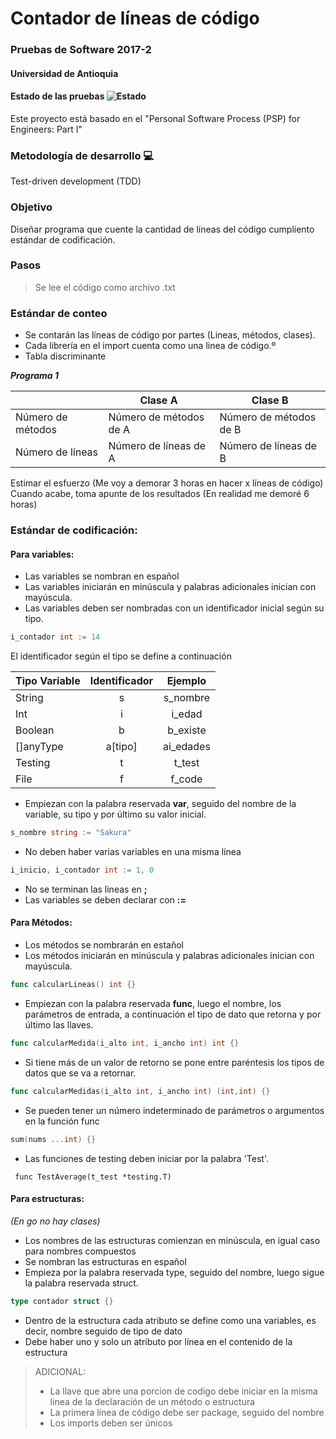 # Contador de líneas de código
### Pruebas de Software 2017-2
#### Universidad de Antioquia
#### Estado de las pruebas ![Estado](https://circleci.com/gh/camigomez35/programa2-pruebasSoftware.svg?style=shield&circle-token=8cc112e65a14c168467af4b8367ccad49bcce930)

Este proyecto está basado en el "Personal Software Process (PSP) for Engineers: Part I"

### Metodología de desarrollo 💻
Test-driven development (TDD)

### Objetivo
Diseñar programa que cuente la cantidad de líneas del código cumpliento estándar de codificación.

### Pasos
> Se lee el código como archivo .txt

### Estándar de conteo
- Se contarán las líneas de código por partes (Lineas, métodos, clases).
- Cada librería en el import cuenta como una linea de código.º
- Tabla discriminante

**_Programa 1_**

| | Clase A | Clase B |
| --- | --- | --- |
| Número de métodos | Número de métodos de A | Número de métodos de B |
| Número de líneas | Número de líneas de A | Número de líneas de B |

Estimar el esfuerzo (Me voy a demorar 3 horas en hacer x líneas de código)
Cuando acabe, toma apunte de los resultados (En realidad me demoré 6 horas)


### Estándar de codificación:
#### Para variables:
- Las variables se nombran en español
- Las variables iniciarán en minúscula y palabras adicionales inician con mayúscula.
- Las variables deben ser nombradas con un identificador inicial según su tipo.
```go
i_contador int := 14
```
El identificador según el tipo se define a continuación

| Tipo Variable | Identificador | Ejemplo  |
| ------------- | :-----------: | :-------: |
| String | s | s_nombre |
| Int | i | i_edad |
| Boolean | b | b_existe |
| []anyType | a[tipo] | ai_edades |
| Testing | t | t_test |
| File | f | f_code |

- Empiezan con la palabra reservada **var**, seguido del nombre de la variable, su tipo y por último su valor inicial.
```go
s_nombre string := "Sakura"
```
- No deben haber varias variables en una misma línea
```go
i_inicio, i_contador int := 1, 0
```
- No se terminan las lineas en **;**
- Las variables se deben declarar con **:=**

#### Para Métodos:
- Los métodos se nombrarán en estañol
- Los métodos iniciarán en minúscula y palabras adicionales inician con mayúscula.
```go
func calcularLineas() int {}
```
- Empiezan con la palabra reservada **func**, luego el nombre, los parámetros de entrada, a continuación el tipo de dato que retorna y por último las llaves.
```go
func calcularMedida(i_alto int, i_ancho int) int {}
```
- Si tiene más de un valor de retorno se pone entre paréntesis los tipos de datos que se va a retornar.
```go
func calcularMedidas(i_alto int, i_ancho int) (int,int) {}
```
- Se pueden tener un número indeterminado de parámetros o argumentos en la función func
```go
sum(nums ...int) {}
```
- Las funciones de testing deben iniciar por la palabra 'Test'.
```
 func TestAverage(t_test *testing.T)
```

#### Para estructuras:
_(En go no hay clases)_
- Los nombres de las estructuras comienzan en minúscula, en igual caso para nombres compuestos
- Se nombran las estructuras en español
- Empieza por la palabra reservada type, seguido del nombre, luego sigue la palabra reservada struct.
```go
type contador struct {}
```
- Dentro de la estructura cada atributo se define como una variables, es decir, nombre seguido de tipo de dato
- Debe haber uno y solo un atributo por línea en el contenido de la estructura

> ADICIONAL:
> - La llave que abre una porcion de codigo debe iniciar en la misma linea de la declaración de un método o estructura
> - La primera línea de código debe ser package, seguido del nombre
> - Los imports deben ser únicos

